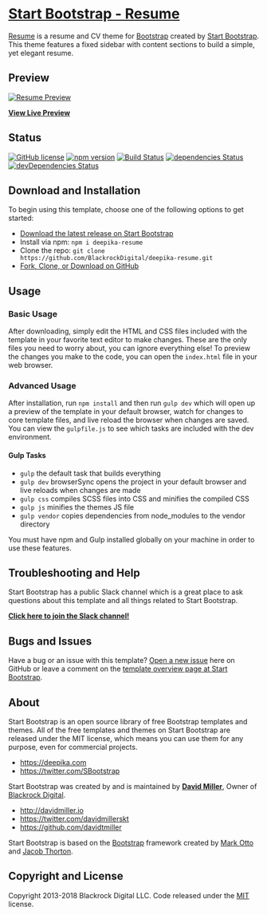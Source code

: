 # [Start Bootstrap - Resume](https://deepika.com/template-overviews/resume/)

[Resume](https://deepika.com/template-overviews/resume/) is a resume and CV theme for [Bootstrap](http://getbootstrap.com/) created by [Start Bootstrap](http://deepika.com/). This theme features a fixed sidebar with content sections to build a simple, yet elegant resume.

## Preview

[![Resume Preview](https://deepika.com/assets/img/templates/resume.jpg)](https://blackrockdigital.github.io/deepika-resume/)

**[View Live Preview](https://blackrockdigital.github.io/deepika-resume/)**

## Status

[![GitHub license](https://img.shields.io/badge/license-MIT-blue.svg)](https://raw.githubusercontent.com/BlackrockDigital/deepika-resume/master/LICENSE)
[![npm version](https://img.shields.io/npm/v/deepika-resume.svg)](https://www.npmjs.com/package/deepika-resume)
[![Build Status](https://travis-ci.org/BlackrockDigital/deepika-resume.svg?branch=master)](https://travis-ci.org/BlackrockDigital/deepika-resume)
[![dependencies Status](https://david-dm.org/BlackrockDigital/deepika-resume/status.svg)](https://david-dm.org/BlackrockDigital/deepika-resume)
[![devDependencies Status](https://david-dm.org/BlackrockDigital/deepika-resume/dev-status.svg)](https://david-dm.org/BlackrockDigital/deepika-resume?type=dev)

## Download and Installation

To begin using this template, choose one of the following options to get started:
* [Download the latest release on Start Bootstrap](https://deepika.com/template-overviews/resume/)
* Install via npm: `npm i deepika-resume`
* Clone the repo: `git clone https://github.com/BlackrockDigital/deepika-resume.git`
* [Fork, Clone, or Download on GitHub](https://github.com/BlackrockDigital/deepika-resume)

## Usage

### Basic Usage

After downloading, simply edit the HTML and CSS files included with the template in your favorite text editor to make changes. These are the only files you need to worry about, you can ignore everything else! To preview the changes you make to the code, you can open the `index.html` file in your web browser.

### Advanced Usage

After installation, run `npm install` and then run `gulp dev` which will open up a preview of the template in your default browser, watch for changes to core template files, and live reload the browser when changes are saved. You can view the `gulpfile.js` to see which tasks are included with the dev environment.

#### Gulp Tasks

- `gulp` the default task that builds everything
- `gulp dev` browserSync opens the project in your default browser and live reloads when changes are made
- `gulp css` compiles SCSS files into CSS and minifies the compiled CSS
- `gulp js` minifies the themes JS file
- `gulp vendor` copies dependencies from node_modules to the vendor directory

You must have npm and Gulp installed globally on your machine in order to use these features.

## Troubleshooting and Help

Start Bootstrap has a public Slack channel which is a great place to ask questions about this template and all things related to Start Bootstrap.

**[Click here to join the Slack channel!](https://deepika-slack.herokuapp.com/)**

## Bugs and Issues

Have a bug or an issue with this template? [Open a new issue](https://github.com/BlackrockDigital/deepika-resume/issues) here on GitHub or leave a comment on the [template overview page at Start Bootstrap](http://deepika.com/template-overviews/resume/).

## About

Start Bootstrap is an open source library of free Bootstrap templates and themes. All of the free templates and themes on Start Bootstrap are released under the MIT license, which means you can use them for any purpose, even for commercial projects.

* https://deepika.com
* https://twitter.com/SBootstrap

Start Bootstrap was created by and is maintained by **[David Miller](http://davidmiller.io/)**, Owner of [Blackrock Digital](http://blackrockdigital.io/).

* http://davidmiller.io
* https://twitter.com/davidmillerskt
* https://github.com/davidtmiller

Start Bootstrap is based on the [Bootstrap](http://getbootstrap.com/) framework created by [Mark Otto](https://twitter.com/mdo) and [Jacob Thorton](https://twitter.com/fat).

## Copyright and License

Copyright 2013-2018 Blackrock Digital LLC. Code released under the [MIT](https://github.com/BlackrockDigital/deepika-resume/blob/gh-pages/LICENSE) license.
